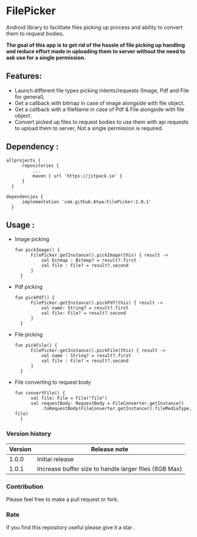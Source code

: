 # FilePicker

Android library to facilitate files picking up process and ability to convert them to request
bodies.

**The goal of this app is to get rid of the hassle of file picking up handling and reduce effort
made in uploading them to server without the need to ask use for a single permission.**

## Features:

- Launch different file types picking intents/requests (Image, Pdf and File for general). 
- Get a callback with bitmap in case of image alongside with file object. 
- Get a callback with a fileName in case of Pdf & File alongside with file object. 
- Convert picked up files to request bodies to use them with api requests to upload them to server, Not a single permission is required.

## Dependency :

  ```
  allprojects {
		repositories {
			...
			maven { url 'https://jitpack.io' }
		}
	}
  ```

  ```
  dependencies {
	    implementation 'com.github.Atwa:FilePicker:1.0.1'
	}
  ```

## Usage :

- Image picking
  ```
  fun pickImage() {
        FilePicker.getInstance().pickImage(this) { result ->
            val bitmap : Bitmap? = result?.first
            val file : File? = result?.second
        }
    }
  ```
- Pdf picking
  ```
  fun pickPdf() {
        FilePicker.getInstance().pickPdf(this) { result ->
            val name: String? = result?.first
            val file: File? = result?.second
        }
    }
  ```
- File picking
  ```
  fun pickFile() {
        FilePicker.getInstance().pickFile(this) { result ->
            val name : String? = result?.first
            val file : File? = result?.second
        }
    }
  ```
- File converting to request body
  ```
  fun convertFile() {
        val file: File = File("file")
        val requestBody: RequestBody = FileConverter.getInstance()
            .toRequestBody(FileConverter.getInstance().fileMediaType, file)
    }
  ```
  
### Version history
| Version | Release note |
| ------  | ------------- |
| 1.0.0   | Initial release  |
| 1.0.1   | Increase buffer size to handle larger files (8GB Max)  |


### Contribution

Please feel free to make a pull request or fork.

### Rate

If you find this repository useful please give it a star .
